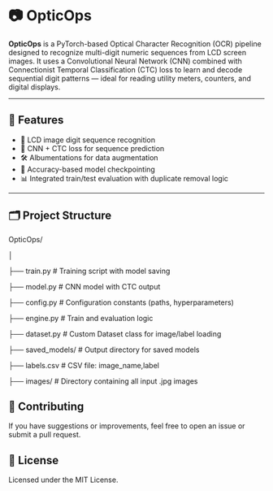 # 📷 OpticOps

**OpticOps** is a PyTorch-based Optical Character Recognition (OCR) pipeline designed to recognize multi-digit numeric sequences from LCD screen images. It uses a Convolutional Neural Network (CNN) combined with Connectionist Temporal Classification (CTC) loss to learn and decode sequential digit patterns — ideal for reading utility meters, counters, and digital displays.

---

## 🚀 Features

- 📸 LCD image digit sequence recognition  
- 🧠 CNN + CTC loss for sequence prediction  
- 🛠️ Albumentations for data augmentation  
- 🧪 Accuracy-based model checkpointing  
- 📊 Integrated train/test evaluation with duplicate removal logic  

---

## 🗂️ Project Structure

OpticOps/

│

├── train.py # Training script with model saving

├── model.py # CNN model with CTC output

├── config.py # Configuration constants (paths, hyperparameters)

├── engine.py # Train and evaluation logic

├── dataset.py # Custom Dataset class for image/label loading

├── saved_models/ # Output directory for saved models

├── labels.csv # CSV file: image_name,label

├── images/ # Directory containing all input .jpg images



## 🤝 Contributing

If you have suggestions or improvements, feel free to open an issue or submit a pull request.

## 📄 License

Licensed under the MIT License.
